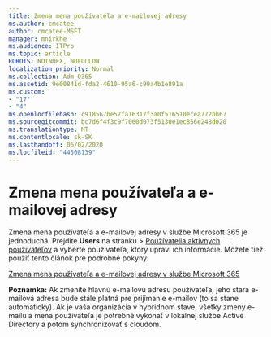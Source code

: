 ```yaml
---
title: Zmena mena používateľa a e-mailovej adresy
ms.author: cmcatee
author: cmcatee-MSFT
manager: mnirkhe
ms.audience: ITPro
ms.topic: article
ROBOTS: NOINDEX, NOFOLLOW
localization_priority: Normal
ms.collection: Adm_O365
ms.assetid: 9e00841d-fda2-4610-95a6-c99a4b1e891a
ms.custom:
- "17"
- "4"
ms.openlocfilehash: c918567be57fa16317f3a0f516510ecea772bb67
ms.sourcegitcommit: bc7d6f4f3c9f7060d073f5130e1ec856e248d020
ms.translationtype: MT
ms.contentlocale: sk-SK
ms.lasthandoff: 06/02/2020
ms.locfileid: "44508139"
---
```

# <a name="change-a-users-name-and-email-address"></a>Zmena mena používateľa a e-mailovej adresy

Zmena mena používateľa a e-mailovej adresy v službe Microsoft 365 je jednoduchá. Prejdite **Users** na stránku \> [Používatelia aktívnych používateľov](https://go.microsoft.com/fwlink/p/?linkid=834822) a vyberte používateľa, ktorý upraví ich informácie. Môžete tiež použiť tento článok pre podrobné pokyny:
  
[Zmena mena používateľa a e-mailovej adresy v službe Microsoft 365](https://docs.microsoft.com/microsoft-365/admin/add-users/change-a-user-name-and-email-address)
  
 **Poznámka:** Ak zmeníte hlavnú e-mailovú adresu používateľa, jeho stará e-mailová adresa bude stále platná pre prijímanie e-mailov (to sa stane automaticky). Ak je vaša organizácia v hybridnom stave, všetky zmeny e-mailu a mena používateľa je potrebné vykonať v lokálnej službe Active Directory a potom synchronizovať s cloudom.